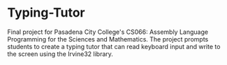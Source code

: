 # Typing-Tutor

Final project for Pasadena City College's CS066: Assembly Language Programming
for the Sciences and Mathematics. The project prompts students to create a
typing tutor that can read keyboard input and write to the screen using the
Irvine32 library.

